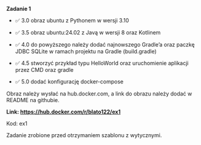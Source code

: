 **Zadanie 1**

- :white_check_mark: 3.0 obraz ubuntu z Pythonem w wersji 3.10

- :white_check_mark: 3.5 obraz ubuntu:24.02 z Javą w wersji 8 oraz Kotlinem

- :white_check_mark: 4.0 do powyższego należy dodać najnowszego Gradle’a oraz paczkę JDBC
SQLite w ramach projektu na Gradle (build.gradle)

- :white_check_mark: 4.5 stworzyć przykład typu HelloWorld oraz uruchomienie aplikacji
przez CMD oraz gradle

- :white_check_mark: 5.0 dodać konfigurację docker-compose

Obraz należy wysłać na hub.docker.com, a link do obrazu należy dodać w
README na githubie.

**Link: https://hub.docker.com/r/blato122/ex1**

Kod: ex1

Zadanie zrobione przed otrzymaniem szablonu z wytycznymi.
